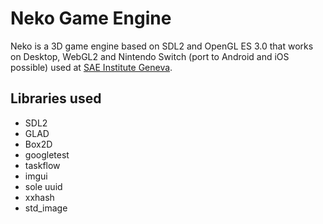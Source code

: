 # Neko Game Engine

Neko is a 3D game engine based on SDL2 and OpenGL ES 3.0 that works on Desktop, WebGL2 and Nintendo Switch (port to Android and iOS possible) used at [SAE Institute Geneva](https://sae.swiss).

## Libraries used
- SDL2
- GLAD
- Box2D
- googletest
- taskflow
- imgui
- sole uuid
- xxhash
- std_image